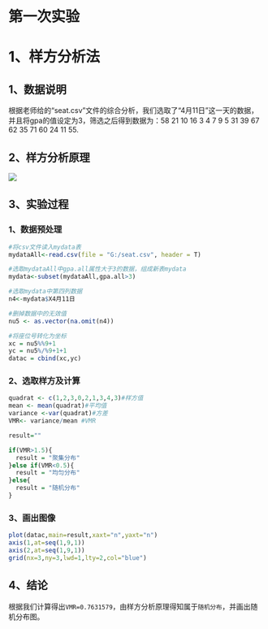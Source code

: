 # 第一次实验
# 1、样方分析法
## 1、数据说明
  根据老师给的“seat.csv”文件的综合分析，我们选取了“4月11日”这一天的数据，并且将gpa的值设定为3，筛选之后得到数据为：58 21 10 16  3  4  7  9  5 31 39 67 62 35 71 60 24 11 55.
## 2、样方分析原理
![](https://github.com/cuit201608/Team9_coding/blob/master/files/%E6%A0%B7%E6%96%B9%E5%88%86%E6%9E%90%E5%8E%9F%E7%90%86.JPG)
## 3、实验过程
### 1、数据预处理
```R
#将csv文件读入mydata表
mydataAll<-read.csv(file = "G:/seat.csv", header = T)

#选取mydataAll中gpa.all属性大于3的数据，组成新表mydata
mydata<-subset(mydataAll,gpa.all>3)

#选取mydata中第四列数据
n4<-mydata$X4月11日

#删掉数据中的无效值
nu5 <- as.vector(na.omit(n4))

#将座位号转化为坐标
xc = nu5%%9+1  
yc = nu5%/%9+1+1
datac = cbind(xc,yc) 
```
### 2、选取样方及计算
```R
quadrat <- c(1,2,3,0,2,1,3,4,3)#样方值
mean <- mean(quadrat)#平均值
variance <-var(quadrat)#方差
VMR<- variance/mean #VMR

result=""

if(VMR>1.5){
  result = "聚集分布"
}else if(VMR<0.5){
  result = "均匀分布"
}else{
  result = "随机分布"
}
```
### 3、画出图像
```R
plot(datac,main=result,xaxt="n",yaxt="n")
axis(1,at=seq(1,9,1))
axis(2,at=seq(1,9,1))
grid(nx=3,ny=3,lwd=1,lty=2,col="blue")
```
## 4、结论
根据我们计算得出`VMR=0.7631579`，由样方分析原理得知属于`随机分布`，并画出随机分布图。

